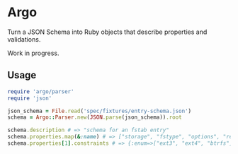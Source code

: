 # Argo

Turn a JSON Schema into Ruby objects that describe properties and validations.

Work in progress.

## Usage

```ruby
require 'argo/parser'
require 'json'

json_schema = File.read('spec/fixtures/entry-schema.json')
schema = Argo::Parser.new(JSON.parse(json_schema)).root

schema.description # => "schema for an fstab entry"
schema.properties.map(&:name) # => ["storage", "fstype", "options", "readonly"]
schema.properties[1].constraints # => {:enum=>["ext3", "ext4", "btrfs"]}
```
